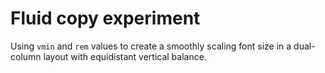 # Fluid copy experiment

Using `vmin` and `rem` values to create a smoothly scaling font size in a dual-column layout with equidistant vertical balance.

